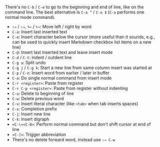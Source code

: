 There's no `C-b` / `C-e` to go to the beginning and end of line, like on the command line. The best alternative is `C-o ^` / `C-o $` (`C-o` performs one normal mode command).

- `⇧←` / `⇧→`, `⌥←` / `⌥→`: Move left / right by word
- `C-a`: Insert last inserted text
- `C-e`: Insert character below the cursor (more useful than it sounds, e.g., can be used to quickly insert Markdown checkbox list items on a new line)
- `C-@`: Insert last inserted text and leave insert mode
- `C-d` / `C-t`: indent / outdent line
- `C-g u`: Split undo
- `C-g j` / `C-g k`: Start a new line from same column insert was started at
- `C-p` / `C-n`: Insert word from earlier / later in buffer
- `C-o`: Do single normal command from insert mode
- `C-r <register>`: Paste from register
- `C-r C-p <register>`: Paste from register without indenting
- `C-u`: Delete to beginning of line
- `C-w`: Delete previous word
- `C-v`: Insert literal character (like `<tab>` when tab inserts spaces)
- `C-x`: Completion prefix
- `C-j`: Insert new line
- `C-k`: Insert digraph
- `<C-\><C-O>`: Perform normal command but don't shift cursor at end of line
- `<C-]>`: Trigger abbreviation
- There's no delete forward word, instead use `⇧→ C-w`
